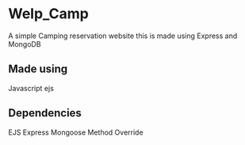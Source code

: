 # Welp_Camp
A simple Camping reservation website this is made using Express and MongoDB

## Made using
Javascript
ejs

## Dependencies
EJS
Express
Mongoose
Method Override
